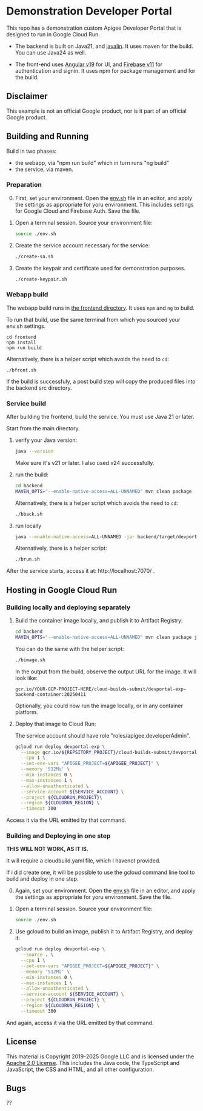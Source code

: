 # Demonstration Developer Portal

This repo has a demonstration custom Apigee Developer Portal that is designed to run in Google Cloud Run.

* The backend is built on Java21, and [javalin](https://javalin.io/).  It uses
  maven for the build. You can use Java24 as well.

* The front-end uses [Angular v19](https://github.com/angular/angular) for UI,
  and [Firebase v11](https://www.npmjs.com/package/firebase) for authentication
  and signin.  It uses npm for package management and for the build.

## Disclaimer

This example is not an official Google product, nor is it part of an official Google product.

## Building and Running

Build in two phases:
- the webapp, via "npm run build" which in turn runs "ng build"
- the service, via maven.

### Preparation

0. First, set your environment.  Open the [env.sh](./env.sh) file in an editor,
   and apply the settings as appropriate for yoru environment. This includes
   settings for Google Cloud and Firebase Auth.  Save the file.

1. Open a terminal session. Source your environment file:
   ```bash
   source ./env.sh
   ```

2. Create the service account necessary for the service:
   ```bash
   ./create-sa.sh
   ```

3. Create the keypair and certificate used for demonstration purposes.
   ```bash
   ./create-keypair.sh
   ```


### Webapp build

The webapp build runs in [the frontend directory](./frontend). It uses `npm` and `ng` to build.

To run that build, use the same terminal from which you sourced your env.sh settings.

```
cd frontend
npm install
npm run build
```

Alternatively, there is a helper script which avoids the need to `cd`:
```
./bfront.sh
```

If the build is successfuly, a post build step will copy the produced files into the backend src directory.

### Service build

After building the frontend, build the service.
You must use Java 21 or later.

Start from the main directory.

1. verify your Java version:
   ```sh
   java --version
   ```
   Make sure it's v21 or later.  I also used v24 successfully.

1. run the build:
   ```sh
   cd backend
   MAVEN_OPTS="--enable-native-access=ALL-UNNAMED" mvn clean package
   ```

   Alternatively, there is a helper script which avoids the need to `cd`:
   ```sh
   ./bback.sh
   ```

2. run locally
   ```sh
   java --enable-native-access=ALL-UNNAMED -jar backend/target/devportal-exp-backend-20250411.jar
   ```

   Alternatively, there is a helper script:
   ```sh
   ./brun.sh
   ```


After the service starts, access it at: http://localhost:7070/ .


## Hosting in Google Cloud Run

### Building locally and deploying separately

1. Build the container image locally, and publish it to Artifact Registry:
   ```sh
   cd backend
   MAVEN_OPTS="--enable-native-access=ALL-UNNAMED" mvn clean package jib:build
   ```

   You can do the same with the helper script:
   ```sh
   ./bimage.sh
   ```

   In the output from the build, observe the output URL for the image.  It will look like:
   ```
   gcr.io/YOUR-GCP-PROJECT-HERE/cloud-builds-submit/devportal-exp-backend-container:20250411
   ```

   Optionally, you could now run the image locally, or in any container platform.

3. Deploy that image to Cloud Run:

   The service account should have role "roles/apigee.developerAdmin".

   ```sh
   gcloud run deploy devportal-exp \
     --image gcr.io/${REPSITORY_PROJECT}/cloud-builds-submit/devportal-exp-backend-container:20250411 \
     --cpu 1 \
     --set-env-vars "APIGEE_PROJECT=${APIGEE_PROJECT}" \
     --memory '512Mi' \
     --min-instances 0 \
     --max-instances 1 \
     --allow-unauthenticated \
     --service-account ${SERVICE_ACCOUNT} \
     --project ${CLOUDRUN_PROJECT}\
     --region ${CLOUDRUN_REGION} \
     --timeout 300
   ```

Access it via the URL emitted by that command.

### Building and Deploying in one step

**THIS WILL NOT WORK, AS IT IS.**

It will require a cloudbuild.yaml file, which
I havenot provided.

If i did create one, it will be possible to
use the gcloud command line tool to build and deploy in one step.


0. Again, set your environment.  Open the [env.sh](./env.sh) file in an editor, and apply the
   settings as appropriate for yoru environment. Save the file.

1. Open a terminal session. Source your environment file:
   ```bash
   source ./env.sh
   ```

2. Use gcloud to build an image, publish it to Artifact Registry, and deploy it:

   ```bash
   gcloud run deploy devportal-exp \
     --source . \
     --cpu 1 \
     --set-env-vars "APIGEE_PROJECT=${APIGEE_PROJECT}" \
     --memory '512Mi' \
     --min-instances 0 \
     --max-instances 1 \
     --allow-unauthenticated \
     --service-account ${SERVICE_ACCOUNT} \
     --project ${CLOUDRUN_PROJECT} \
     --region ${CLOUDRUN_REGION} \
     --timeout 300
   ```

And again, access it via the URL emitted by that command.

## License

This material is Copyright 2019-2025 Google LLC and is licensed under the
[Apache 2.0 License](LICENSE). This includes the Java code, the TypeScript and
JavaScript, the CSS and HTML, and all other configuration.

## Bugs

??
